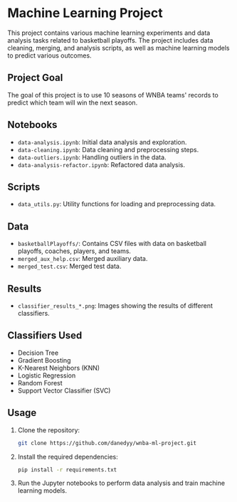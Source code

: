 # Machine Learning Project

This project contains various machine learning experiments and data analysis tasks related to basketball playoffs. The project includes data cleaning, merging, and analysis scripts, as well as machine learning models to predict various outcomes.

## Project Goal

The goal of this project is to use 10 seasons of WNBA teams' records to predict which team will win the next season.


## Notebooks

- `data-analysis.ipynb`: Initial data analysis and exploration.
- `data-cleaning.ipynb`: Data cleaning and preprocessing steps.
- `data-outliers.ipynb`: Handling outliers in the data.
- `data-analysis-refactor.ipynb`: Refactored data analysis.

## Scripts

- `data_utils.py`: Utility functions for loading and preprocessing data.

## Data

- `basketballPlayoffs/`: Contains CSV files with data on basketball playoffs, coaches, players, and teams.
- `merged_aux_help.csv`: Merged auxiliary data.
- `merged_test.csv`: Merged test data.

## Results

- `classifier_results_*.png`: Images showing the results of different classifiers.

## Classifiers Used

- Decision Tree
- Gradient Boosting
- K-Nearest Neighbors (KNN)
- Logistic Regression
- Random Forest
- Support Vector Classifier (SVC)

## Usage

1. Clone the repository:
    ```sh
    git clone https://github.com/danedyy/wnba-ml-project.git
    ```

2. Install the required dependencies:
    ```sh
    pip install -r requirements.txt
    ```

3. Run the Jupyter notebooks to perform data analysis and train machine learning models.




